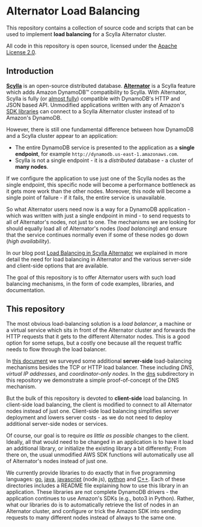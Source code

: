 # Alternator Load Balancing

This repository contains a collection of source code and scripts that can
be used to implement **load balancing** for a Scylla Alternator cluster.

All code in this repository is open source, licensed under the
[Apache License 2.0](LICENSE).

## Introduction

**[Scylla](https://github.com/scylladb/scylla)** is an open-source distributed
database.  **[Alternator](https://docs.scylladb.com/using-scylla/alternator/)**
is a Scylla feature which adds Amazon DynamoDB&trade; compatibility to
Scylla. With Alternator, Scylla is fully (or [almost fully](https://github.com/scylladb/scylla/blob/master/docs/alternator/compatibility.md))
compatible with DynamoDB's HTTP and JSON based API. Unmodified applications
written with any of Amazon's [SDK libraries](https://aws.amazon.com/tools/)
can connect to a Scylla Alternator cluster instead of to Amazon's DynamoDB.

However, there is still one fundamental difference between how DynamoDB
and a Scylla cluster appear to an application:
  * The entire DynamoDB service is presented to the application as a
    **single endpoint**, for example
    `http://dynamodb.us-east-1.amazonaws.com`.
  * Scylla is not a single endpoint - it is a _distributed_ database - a
    cluster of **many nodes**.

If we configure the application to use just one of the Scylla nodes as the
single endpoint, this specific node will become a performance bottleneck
as it gets more work than the other nodes. Moreover, this node will become
a single point of failure - if it fails, the entire service is unavailable.

So what Alternator users need now is a way for a DynamoDB application - which
was written with just a single endpoint in mind - to send requests to all of
Alternator's nodes, not just to one. The mechanisms we are looking for should
equally load all of Alternator's nodes (_load balancing_) and ensure that the
service continues normally even if some of these nodes go down (_high
availability_).

In our blog post [Load Balancing in Scylla Alternator](https://www.scylladb.com/2021/04/13/load-balancing-in-scylla-alternator/)
we explained in more detail the need for load balancing in Alternator and the
various server-side and client-side options that are available.

The goal of this repository is to offer Alternator users with such
load balancing mechanisms, in the form of code examples, libraries,
and documentation.

## This repository

The most obvious load-balancing solution is a _load balancer_, a machine
or a virtual service which sits in front of the Alternator cluster and
forwards the HTTP requests that it gets to the different Alternator nodes.
This is a good option for some setups, but a costly one because all the
request traffic needs to flow through the load balancer.

In [this document](https://docs.google.com/document/d/1twgrs6IM1B10BswMBUNqm7bwu5HCm47LOYE-Hdhuu_8/) we surveyed some additional **server-side**
load-balancing mechanisms besides the TCP or HTTP load balancer.
These including _DNS_, _virtual IP addresses_, and _coordinator-only nodes_.
In the [dns](dns) subdirectory in this repository we demonstrate a simple
proof-of-concept of the DNS mechanism.

But the bulk of this repository is devoted to **client-side** load balancing.
In client-side load balancing, the client is modified to connect to all
Alternator nodes instead of just one. Client-side load balancing simplifies
server deployment and lowers server costs - as we do not need to deploy
additional server-side nodes or services.

Of course, our goal is to require _as little as possible_ changes to the
client. Ideally, all that would need to be changed in an application is to
have it load an additional library, or initialize the existing library a bit
differently; From there on, the usual unmodified AWS SDK functions will
automatically use all of Alternator's nodes instead of just one.

We currently provide libraries to do exactly that in five programming
languages: [go](go), [java](java), [javascript](javascript) (node.js),
[python](python) and [C++](cpp). Each of these directories includes a README
file explaining how to use this library in an application. These libraries are
not complete DynamoDB drivers - the application continues to use Amazon's
SDKs (e.g., boto3 in Python). Rather, what our libraries do is to
automatically retrieve the list of nodes in an Alternator cluster, and
configure or trick the Amazon SDK into sending requests to many different
nodes instead of always to the same one.
